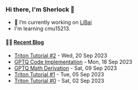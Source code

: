 ### Hi there, I'm Sherlock 👋

- 🔭 I’m currently working on [LiBai](https://github.com/Oneflow-Inc/libai)
- I'm learning cmu15213.

#### 🤹‍♀️ <a href="https://sherlock-dev.netlify.app/" target="_blank">Recent Blog</a>
<!-- blog starts -->
* [Triton Tutorial #2](https://sherlock-dev.netlify.app/posts/triton-tutorial-2/) - Wed, 20 Sep 2023
* [GPTQ Code Implementation](https://sherlock-dev.netlify.app/posts/gptq-code-implementation/) - Mon, 18 Sep 2023
* [GPTQ Math Derivation](https://sherlock-dev.netlify.app/posts/gptq-math-derivation/) - Sat, 09 Sep 2023
* [Triton Tutorial #1](https://sherlock-dev.netlify.app/posts/triton-tutorial-1/) - Tue, 05 Sep 2023
* [Triton Tutorial #0](https://sherlock-dev.netlify.app/posts/triton-tutorial-0/) - Sat, 02 Sep 2023
<!-- blog ends -->

<!--
**L1aoXingyu/L1aoXingyu** is a ✨ _special_ ✨ repository because its `README.md` (this file) appears on your GitHub profile.

Here are some ideas to get you started:

- 🔭 I’m currently working on ...
- 🌱 I’m currently learning ...
- 👯 I’m looking to collaborate on ...
- 🤔 I’m looking for help with ...
- 💬 Ask me about ...
- 📫 How to reach me: ...
- 😄 Pronouns: ...
- ⚡ Fun fact: ...
-->
